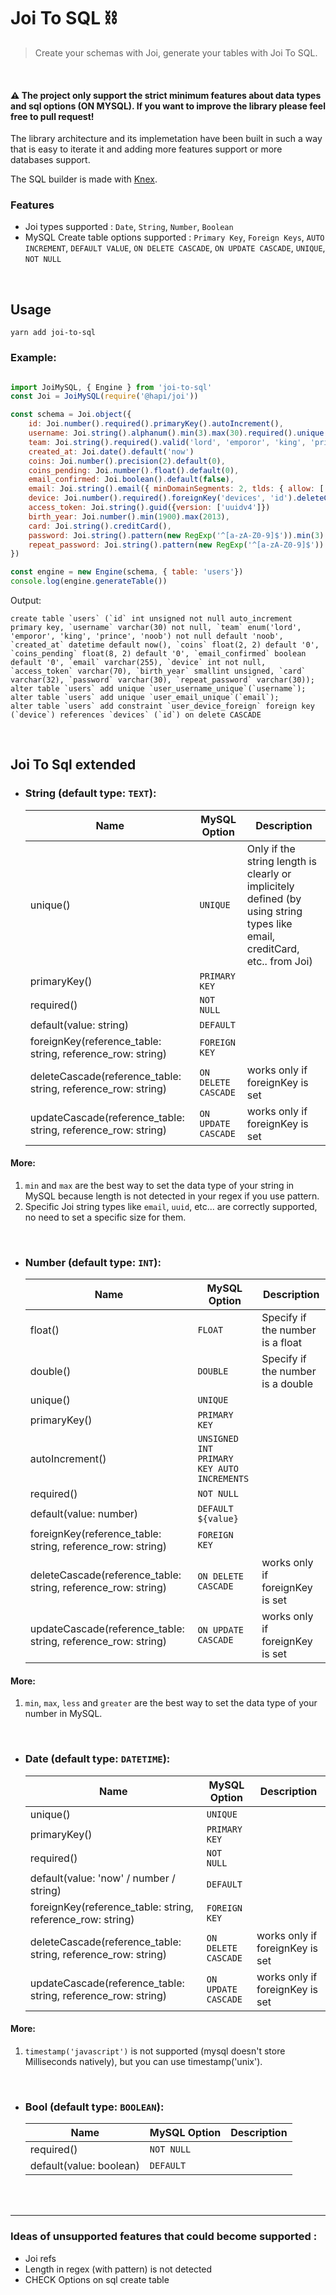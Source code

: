 # Joi To SQL ⛓️
> Create your schemas with Joi, generate your tables with Joi To SQL.

<br />

#### ⚠️ The project only support the strict minimum features about data types and sql options (ON MYSQL). If you want to improve the library please feel free to pull request!
The library architecture and its implemetation have been built in such a way that is easy to iterate it and adding more features support or more databases support.

The SQL builder is made with [Knex](https://knexjs.org/).

### Features
- Joi types supported : `Date`, `String`, `Number`, `Boolean`
- MySQL Create table options supported : `Primary Key`, `Foreign Keys`, `AUTO INCREMENT`, `DEFAULT VALUE`, `ON DELETE CASCADE`, `ON UPDATE CASCADE`, `UNIQUE`, `NOT NULL`

<br />

## Usage

```
yarn add joi-to-sql
```

### Example:
```js

import JoiMySQL, { Engine } from 'joi-to-sql'
const Joi = JoiMySQL(require('@hapi/joi'))

const schema = Joi.object({
    id: Joi.number().required().primaryKey().autoIncrement(),
    username: Joi.string().alphanum().min(3).max(30).required().unique().insensitive(),
    team: Joi.string().required().valid('lord', 'emporor', 'king', 'prince', 'noob').default('noob').insensitive()
    created_at: Joi.date().default('now')
    coins: Joi.number().precision(2).default(0),
    coins_pending: Joi.number().float().default(0),
    email_confirmed: Joi.boolean().default(false),
    email: Joi.string().email({ minDomainSegments: 2, tlds: { allow: ['com', 'net'] } }).unique(),
    device: Joi.number().required().foreignKey('devices', 'id').deleteCascade()
    access_token: Joi.string().guid({version: ['uuidv4']})
    birth_year: Joi.number().min(1900).max(2013),
    card: Joi.string().creditCard(),
    password: Joi.string().pattern(new RegExp('^[a-zA-Z0-9]$')).min(3).max(30),
    repeat_password: Joi.string().pattern(new RegExp('^[a-zA-Z0-9]$')).min(3).max(30),
})

const engine = new Engine(schema, { table: 'users'})
console.log(engine.generateTable())
```

Output: 
```
create table `users` (`id` int unsigned not null auto_increment primary key, `username` varchar(30) not null, `team` enum('lord', 'emporor', 'king', 'prince', 'noob') not null default 'noob', `created_at` datetime default now(), `coins` float(2, 2) default '0', `coins_pending` float(8, 2) default '0', `email_confirmed` boolean default '0', `email` varchar(255), `device` int not null, `access_token` varchar(70), `birth_year` smallint unsigned, `card` varchar(32), `password` varchar(30), `repeat_password` varchar(30));
alter table `users` add unique `user_username_unique`(`username`);
alter table `users` add unique `user_email_unique`(`email`);
alter table `users` add constraint `user_device_foreign` foreign key (`device`) references `devices` (`id`) on delete CASCADE
```

<br />

## Joi To Sql extended

- ### String (default type: `TEXT`):

    | Name | MySQL Option | Description |
    | -- | -- | -- |
    | unique() |`UNIQUE` | Only if the string length is clearly or implicitely defined (by using string types like email, creditCard, etc.. from Joi) |
    | primaryKey() |`PRIMARY KEY` | |
    | required() |`NOT NULL` |  |
    | default(value: string) |`DEFAULT` |  |
    | foreignKey(reference_table: string, reference_row: string) |`FOREIGN KEY` | |
    | deleteCascade(reference_table: string, reference_row: string) |`ON DELETE CASCADE` | works only if foreignKey is set |
    | updateCascade(reference_table: string, reference_row: string) |`ON UPDATE CASCADE` | works only if foreignKey is set |


#### More:
1. `min` and `max` are the best way to set the data type of your string in MySQL because length is not detected in your regex if you use pattern.
2. Specific Joi string types like `email`, `uuid`, etc... are correctly supported, no need to set a specific size for them.


<br />

- ### Number (default type: `INT`):


    | Name | MySQL Option | Description |
    | -- | -- | -- |
    | float() |`FLOAT` | Specify if the number is a float |
    | double() |`DOUBLE` | Specify if the number is a double |
    | unique() |`UNIQUE` |  |
    | primaryKey() |`PRIMARY KEY` |  |
    | autoIncrement() |`UNSIGNED INT PRIMARY KEY AUTO INCREMENTS` |  |
    | required() |`NOT NULL` |  |
    | default(value: number) |`DEFAULT ${value}` |  |
    | foreignKey(reference_table: string, reference_row: string) |`FOREIGN KEY` |  |
    | deleteCascade(reference_table: string, reference_row: string) |`ON DELETE CASCADE` | works only if foreignKey is set |
    | updateCascade(reference_table: string, reference_row: string) |`ON UPDATE CASCADE` | works only if foreignKey is set |

#### More:
1. `min`, `max`, `less` and `greater` are the best way to set the data type of your number in MySQL.


<br />

- ### Date (default type: `DATETIME`):

    | Name | MySQL Option | Description |
    | -- | -- | -- |
    | unique() |`UNIQUE` | |
    | primaryKey() |`PRIMARY KEY` | |
    | required() |`NOT NULL` |  |
    | default(value: 'now' / number / string) |`DEFAULT` |  |
    | foreignKey(reference_table: string, reference_row: string) |`FOREIGN KEY` | |
    | deleteCascade(reference_table: string, reference_row: string) |`ON DELETE CASCADE` | works only if foreignKey is set |
    | updateCascade(reference_table: string, reference_row: string) |`ON UPDATE CASCADE` | works only if foreignKey is set |

#### More:
1. `timestamp('javascript')` is not supported (mysql doesn't store Milliseconds natively), but you can use timestamp('unix').

<br />

- ### Bool (default type: `BOOLEAN`):

    | Name | MySQL Option | Description |
    | -- | -- | -- |
    | required() |`NOT NULL` |  |
    | default(value: boolean) |`DEFAULT` |  |

<br />

<br />

______
### Ideas of unsupported features that could become supported : 
- Joi refs
- Length in regex (with pattern) is not detected
- CHECK Options on sql create table
